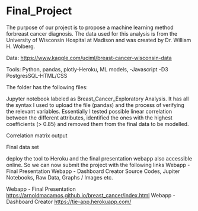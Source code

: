 # Final_Project


The purpose of our project is to propose a machine learning method forbreast cancer diagnosis. The data used for this analysis  is from the University of Wisconsin Hospital at Madison and was created by Dr. William H. Wolberg.

Data: https://www.kaggle.com/uciml/breast-cancer-wisconsin-data

Tools: Python, pandas, plotly-Heroku, ML models,  -Javascript -D3 PostgresSQL-HTML/CSS


The folder has the following files:


Jupyter notebook labeled as Breast_Cancer_Exploratory Analysis. It has all the syntax I used to upload the file (pandas) and the process of verifying the relevant variables. Essentially I tested possible linear correlation between the different attributes, identified the ones with the highest coefficients (> 0.85) and removed them from the final data to be modelled.

Correlation matrix output

Final data set

 deploy the tool to Heroku and the final presentation webapp also accessible online.
So we can now submit the project with the following links
Webapp - Final Presentation
Webapp - Dashboard Creator
Source Codes, Jupiter Notebooks, Raw Data, Graphs / Images etc.


Webapp - Final Presentation
https://arnoldmacamos.github.io/breast_cancer/index.html
Webapp - Dashboard Creator
https://tie-app.herokuapp.com/

